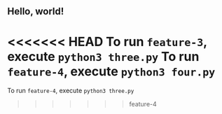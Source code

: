 ## Hello, world!

<<<<<<< HEAD
To run `feature-3`, execute `python3 three.py`
To run `feature-4`, execute `python3 four.py`
=======
To run `feature-4`, execute `python3 three.py`


>>>>>>> feature-4
